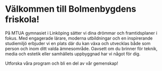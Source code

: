 ---
---

# Välkommen till Bolmenbygdens friskola!

På MTUA gymnasiet i Linköping sätter vi dina drömmar och framtidsplaner i fokus.
Med engagerade lärare, moderna utbildningar och en inspirerande studiemiljö erbjuder vi en plats där du kan växa och utvecklas både som person och inom ditt valda ämnesområde. Oavsett om du brinner för teknik, media och estetik eller samhällets uppbyggnad har vi något för dig.

Utforska våra program och bli en del av vår gemenskap!
